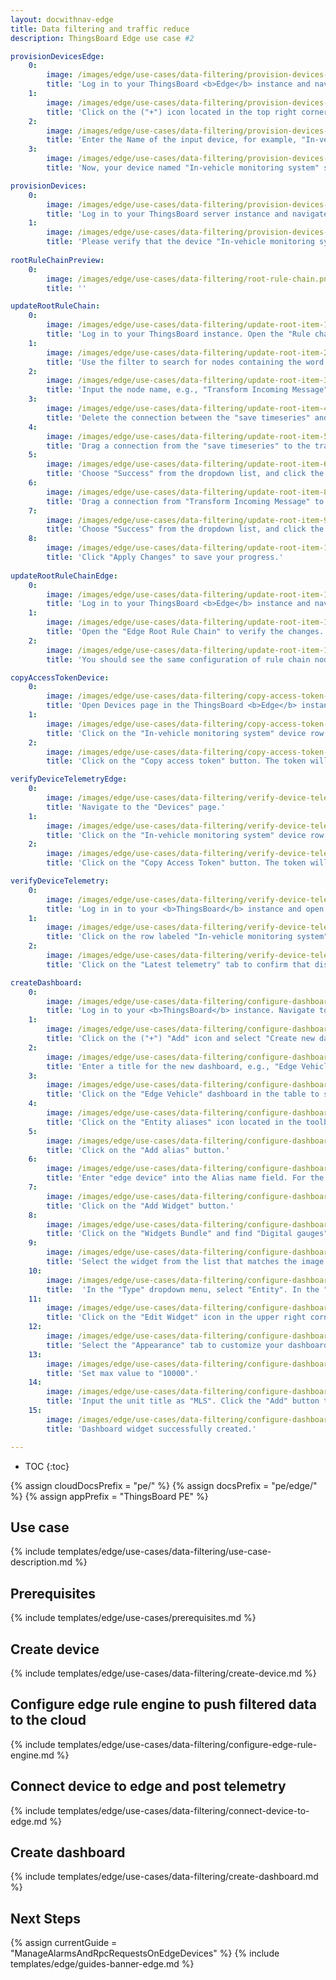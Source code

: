 ```yaml
---
layout: docwithnav-edge
title: Data filtering and traffic reduce
description: ThingsBoard Edge use case #2

provisionDevicesEdge:
    0:
        image: /images/edge/use-cases/data-filtering/provision-devices-item-1.png
        title: 'Log in to your ThingsBoard <b>Edge</b> instance and navigate to the "Devices" page.'
    1:
        image: /images/edge/use-cases/data-filtering/provision-devices-item-2.png 
        title: 'Click on the ("+") icon located in the top right corner. Then, click "Add new device" button.'
    2:
        image: /images/edge/use-cases/data-filtering/provision-devices-item-3.png
        title: 'Enter the Name of the input device, for example, "In-vehicle monitoring system", then click "Add" button.'
    3:
        image: /images/edge/use-cases/data-filtering/provision-devices-item-4.png
        title: 'Now, your device named "In-vehicle monitoring system" should appear in the devices table.'

provisionDevices:    
    0:
        image: /images/edge/use-cases/data-filtering/provision-devices-item-5.png
        title: 'Log in to your ThingsBoard server instance and navigate to the "Devices" page.'
    1:
        image: /images/edge/use-cases/data-filtering/provision-devices-item-6.png
        title: 'Please verify that the device "In-vehicle monitoring system" is listed in the devices list.'
        
rootRuleChainPreview:
    0:
        image: /images/edge/use-cases/data-filtering/root-rule-chain.png
        title: ''

updateRootRuleChain:
    0:
        image: /images/edge/use-cases/data-filtering/update-root-item-1.png
        title: 'Log in to your ThingsBoard instance. Open the "Rule chain templates" page. Navigate to "Edge management" and select "Rule chain templates". Finally, click on "Edge Root Rule Chain".'
    1:
        image: /images/edge/use-cases/data-filtering/update-root-item-2.png
        title: 'Use the filter to search for nodes containing the word "script". Drag the Script node (Transformation) to the rule chain.'
    2:
        image: /images/edge/use-cases/data-filtering/update-root-item-3.png
        title: 'Input the node name, e.g., "Transform Incoming Message" and add the JavaScript code (please copy and paste it from the snippet above) to send further only "distance" readings.'
    3:
        image: /images/edge/use-cases/data-filtering/update-root-item-4.png
        title: 'Delete the connection between the "save timeseries" and "push to cloud" nodes. Select the connection path, then click on the ("X") icon to delete it.'
    4:
        image: /images/edge/use-cases/data-filtering/update-root-item-5.png
        title: 'Drag a connection from the "save timeseries" to the transformation script node.'
    5:
        image: /images/edge/use-cases/data-filtering/update-root-item-6.png
        title: 'Choose "Success" from the dropdown list, and click the "Add" button.'
    6:
        image: /images/edge/use-cases/data-filtering/update-root-item-8.png
        title: 'Drag a connection from "Transform Incoming Message" to the "push to cloud" node.'
    7:
        image: /images/edge/use-cases/data-filtering/update-root-item-9.png
        title: 'Choose "Success" from the dropdown list, and click the "Add" button.'
    8:
        image: /images/edge/use-cases/data-filtering/update-root-item-10.png
        title: 'Click "Apply Changes" to save your progress.'
        
updateRootRuleChainEdge:
    0:
        image: /images/edge/use-cases/data-filtering/update-root-item-11.png
        title: 'Log in to your ThingsBoard <b>Edge</b> instance and navigate to the "Rule chains" page.'
    1:
        image: /images/edge/use-cases/data-filtering/update-root-item-12.png
        title: 'Open the "Edge Root Rule Chain" to verify the changes.'
    2:
        image: /images/edge/use-cases/data-filtering/update-root-item-13.png
        title: 'You should see the same configuration of rule chain nodes as on the cloud.'

copyAccessTokenDevice:
    0:
        image: /images/edge/use-cases/data-filtering/copy-access-token-item-1.png
        title: 'Open Devices page in the ThingsBoard <b>Edge</b> instance.'
    1:
        image: /images/edge/use-cases/data-filtering/copy-access-token-item-2.png
        title: 'Click on the "In-vehicle monitoring system" device row in the table to open device details.'
    2:
        image: /images/edge/use-cases/data-filtering/copy-access-token-item-3.png
        title: 'Click on the "Copy access token" button. The token will be copied to your clipboard.'

verifyDeviceTelemetryEdge:
    0:
        image: /images/edge/use-cases/data-filtering/verify-device-telemetry-item-1.png
        title: 'Navigate to the "Devices" page.' 
    1:
        image: /images/edge/use-cases/data-filtering/verify-device-telemetry-item-2.png
        title: 'Click on the "In-vehicle monitoring system" device row in the table to open the device details.'
    2:
        image: /images/edge/use-cases/data-filtering/verify-device-telemetry-item-3.png
        title: 'Click on the "Copy Access Token" button. The token will be copied to your clipboard.'

verifyDeviceTelemetry:
    0:
        image: /images/edge/use-cases/data-filtering/verify-device-telemetry-item-4.png
        title: 'Log in in to your <b>ThingsBoard</b> instance and open "Devices" page.'
    1:
        image: /images/edge/use-cases/data-filtering/verify-device-telemetry-item-5.png
        title: 'Click on the row labeled "In-vehicle monitoring system" in the table to view its details.'
    2:
        image: /images/edge/use-cases/data-filtering/verify-device-telemetry-item-6.png
        title: 'Click on the "Latest telemetry" tab to confirm that distance readings are successfully being pushed from the edge to the cloud.'

createDashboard:
    0:
        image: /images/edge/use-cases/data-filtering/configure-dashboards-item-1.png
        title: 'Log in to your <b>ThingsBoard</b> instance. Navigate to the "Dashboards" page.'
    1:
        image: /images/edge/use-cases/data-filtering/configure-dashboards-item-2.png
        title: 'Click on the ("+") "Add" icon and select "Create new dashboard".'
    2:
        image: /images/edge/use-cases/data-filtering/configure-dashboards-item-3.png
        title: 'Enter a title for the new dashboard, e.g., "Edge Vehicle". Click on the "Add" button to create the dashboard.'
    3:
        image: /images/edge/use-cases/data-filtering/configure-dashboards-item-4.png
        title: 'Click on the "Edge Vehicle" dashboard in the table to start editing it.'
    4:
        image: /images/edge/use-cases/data-filtering/configure-dashboards-item-5.png
        title: 'Click on the "Entity aliases" icon located in the toolbar at the top right to open the "Entity aliases" menu.'
    5:
        image: /images/edge/use-cases/data-filtering/configure-dashboards-item-6.png
        title: 'Click on the "Add alias" button.'
    6:
        image: /images/edge/use-cases/data-filtering/configure-dashboards-item-7.png
        title: 'Enter "edge device" into the Alias name field. For the Filter type, select "Single entity". In the Type field, choose "Device". Then, in the Device field, select "In-vehicle monitoring system". Finally, click the "Save" button.'
    7:
        image: /images/edge/use-cases/data-filtering/configure-dashboards-item-8.png
        title: 'Click on the "Add Widget" button.'
    8:
        image: /images/edge/use-cases/data-filtering/configure-dashboards-item-9.png
        title: 'Click on the "Widgets Bundle" and find "Digital gauges". Click on it to open the widget list group.'
    9:
        image: /images/edge/use-cases/data-filtering/configure-dashboards-item-10.png
        title: 'Select the widget from the list that matches the image provided in the guide, then click on it to start adding a data source.'
    10:
        image: /images/edge/use-cases/data-filtering/configure-dashboards-item-11.png
        title:  'In the "Type" dropdown menu, select "Entity". In the "Entity Alias" dropdown menu, select "edge device". In the "Data Key" field, select "distance". Then click the "Add" button to apply changes.'
    11:
        image: /images/edge/use-cases/data-filtering/configure-dashboards-item-12.png
        title: 'Click on the "Edit Widget" icon in the upper right corner of the widget to add style.'
    12:
        image: /images/edge/use-cases/data-filtering/configure-dashboards-item-13.png
        title: 'Select the "Appearance" tab to customize your dashboard widget.'
    13:
        image: /images/edge/use-cases/data-filtering/configure-dashboards-item-14.png
        title: 'Set max value to "10000".'
    14:
        image: /images/edge/use-cases/data-filtering/configure-dashboards-item-15.png
        title: 'Input the unit title as "MLS". Click the "Add" button to apply changes.'
    15:
        image: /images/edge/use-cases/data-filtering/configure-dashboards-item-16.png
        title: 'Dashboard widget successfully created.'

---
```

* TOC
{:toc}

{% assign cloudDocsPrefix = "pe/" %}
{% assign docsPrefix = "pe/edge/" %}
{% assign appPrefix = "ThingsBoard PE" %}

## Use case

{% include templates/edge/use-cases/data-filtering/use-case-description.md %}

## Prerequisites

{% include templates/edge/use-cases/prerequisites.md %}

## Create device

{% include templates/edge/use-cases/data-filtering/create-device.md %}

## Configure edge rule engine to push filtered data to the cloud

{% include templates/edge/use-cases/data-filtering/configure-edge-rule-engine.md %}

## Connect device to edge and post telemetry

{% include templates/edge/use-cases/data-filtering/connect-device-to-edge.md %}

## Create dashboard

{% include templates/edge/use-cases/data-filtering/create-dashboard.md %}

## Next Steps

{% assign currentGuide = "ManageAlarmsAndRpcRequestsOnEdgeDevices" %}
{% include templates/edge/guides-banner-edge.md %}